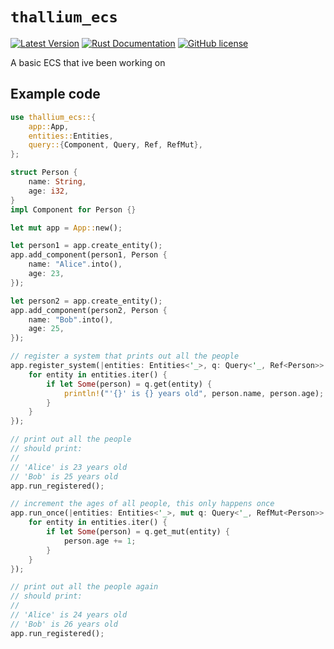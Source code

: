 # `thallium_ecs`

[![Latest Version](https://img.shields.io/crates/v/thallium_ecs.svg)](https://crates.io/crates/thallium_ecs)
[![Rust Documentation](https://docs.rs/thallium_ecs/badge.svg)](https://docs.rs/thallium_ecs)
[![GitHub license](https://img.shields.io/badge/license-MIT-blue.svg)](https://raw.githubusercontent.com/HomelikeBrick42/thallium_ecs/master/LICENSE)

A basic ECS that ive been working on

## Example code

```rust
use thallium_ecs::{
    app::App,
    entities::Entities,
    query::{Component, Query, Ref, RefMut},
};

struct Person {
    name: String,
    age: i32,
}
impl Component for Person {}

let mut app = App::new();

let person1 = app.create_entity();
app.add_component(person1, Person {
    name: "Alice".into(),
    age: 23,
});

let person2 = app.create_entity();
app.add_component(person2, Person {
    name: "Bob".into(),
    age: 25,
});

// register a system that prints out all the people
app.register_system(|entities: Entities<'_>, q: Query<'_, Ref<Person>>| {
    for entity in entities.iter() {
        if let Some(person) = q.get(entity) {
            println!("'{}' is {} years old", person.name, person.age);
        }
    }
});

// print out all the people
// should print:
//
// 'Alice' is 23 years old
// 'Bob' is 25 years old
app.run_registered();

// increment the ages of all people, this only happens once
app.run_once(|entities: Entities<'_>, mut q: Query<'_, RefMut<Person>>| {
    for entity in entities.iter() {
        if let Some(person) = q.get_mut(entity) {
            person.age += 1;
        }
    }
});

// print out all the people again
// should print:
//
// 'Alice' is 24 years old
// 'Bob' is 26 years old
app.run_registered();
```
